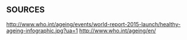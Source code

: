 SOURCES
---



http://www.who.int/ageing/events/world-report-2015-launch/healthy-ageing-infographic.jpg?ua=1
http://www.who.int/ageing/en/
